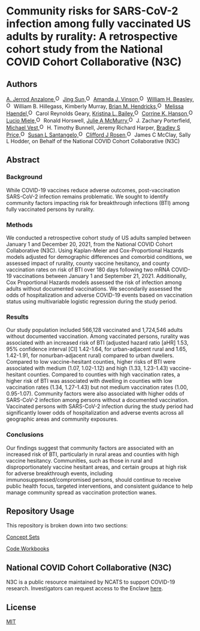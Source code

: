 # Community risks for SARS-CoV-2 infection among fully vaccinated US adults by rurality: A retrospective cohort study from the National COVID Cohort Collaborative (N3C)

## Authors
 <a href="https://orcid.org/0000-0002-3212-7845">A. Jerrod Anzalone,<img alt="ORCID logo" src="https://info.orcid.org/wp-content/uploads/2019/11/orcid_16x16.png" width="16" height="16" /></a>  <a href="https://orcid.org/0000-0003-3741-0962">Jing Sun,<img alt="ORCID logo" src="https://info.orcid.org/wp-content/uploads/2019/11/orcid_16x16.png" width="16" height="16" /></a>  <a href="https://orcid.org/0000-0002-9345-5252">Amanda J. Vinson,<img alt="ORCID logo" src="https://info.orcid.org/wp-content/uploads/2019/11/orcid_16x16.png" width="16" height="16" /></a>  <a href="https://orcid.org/0000-0002-5613-5006">William H. Beasley,<img alt="ORCID logo" src="https://info.orcid.org/wp-content/uploads/2019/11/orcid_16x16.png" width="16" height="16" /></a> William B. Hillegass, Kimberly Murray,  <a href="https://orcid.org/0000-0001-6682-1694">Brian M. Hendricks,<img alt="ORCID logo" src="https://info.orcid.org/wp-content/uploads/2019/11/orcid_16x16.png" width="16" height="16" /></a>  <a href="https://orcid.org/0000-0001-9114-8737">Melissa Haendel,<img alt="ORCID logo" src="https://info.orcid.org/wp-content/uploads/2019/11/orcid_16x16.png" width="16" height="16" /></a> Carol Reynolds Geary, <a href="https://orcid.org/0000-0003-2990-9042">Kristina L. Bailey,<img alt="ORCID logo" src="https://info.orcid.org/wp-content/uploads/2019/11/orcid_16x16.png" width="16" height="16" /></a> <a href="https://orcid.org/0000-0002-5118-591X">Corrine K. Hanson,<img alt="ORCID logo" src="https://info.orcid.org/wp-content/uploads/2019/11/orcid_16x16.png" width="16" height="16" /></a> <a href="https://orcid.org/0000-0002-5853-7287">Lucio Miele,<img alt="ORCID logo" src="https://info.orcid.org/wp-content/uploads/2019/11/orcid_16x16.png" width="16" height="16" /></a> Ronald Horswell, <a href="https://orcid.org/0000-0002-9353-5498">Julie A McMurry,<img alt="ORCID logo" src="https://info.orcid.org/wp-content/uploads/2019/11/orcid_16x16.png" width="16" height="16" /></a> J. Zachary Porterfield, <a href="https://orcid.org/0000-0002-3525-6095">Michael Vest,<img alt="ORCID logo" src="https://info.orcid.org/wp-content/uploads/2019/11/orcid_16x16.png" width="16" height="16" /></a> H. Timothy Bunnell, Jeremy Richard Harper, <a href="https://orcid.org/0000-0002-0619-3347">Bradley S Price,<img alt="ORCID logo" src="https://info.orcid.org/wp-content/uploads/2019/11/orcid_16x16.png" width="16" height="16" /></a>  <a href="https://orcid.org/0000-0001-5576-4495">Susan L Santangelo,<img alt="ORCID logo" src="https://info.orcid.org/wp-content/uploads/2019/11/orcid_16x16.png" width="16" height="16" /></a>  <a href="https://orcid.org/0000-0003-3436-8199">Clifford J Rosen,<img alt="ORCID logo" src="https://info.orcid.org/wp-content/uploads/2019/11/orcid_16x16.png" width="16" height="16" /></a> James C McClay, Sally L Hodder, on Behalf of the National COVID Cohort Collaborative (N3C)
 
 
## Abstract

### Background 
While COVID-19 vaccines reduce adverse outcomes, post-vaccination SARS-CoV-2 infection remains problematic. We sought to identify community factors impacting risk for breakthrough infections (BTI) among fully vaccinated persons by rurality. 
### Methods 
We conducted a retrospective cohort study of US adults sampled between January 1 and December 20, 2021, from the National COVID Cohort Collaborative (N3C). Using Kaplan-Meier and Cox-Proportional Hazards models adjusted for demographic differences and comorbid conditions, we assessed impact of rurality, county vaccine hesitancy, and county vaccination rates on risk of BTI over 180 days following two mRNA COVID-19 vaccinations between January 1 and September 21, 2021. Additionally, Cox Proportional Hazards models assessed the risk of infection among adults without documented vaccinations. We secondarily assessed the odds of hospitalization and adverse COVID-19 events based on vaccination status using multivariable logistic regression during the study period. 
### Results
Our study population included 566,128 vaccinated and 1,724,546 adults without documented vaccination. Among vaccinated persons, rurality was associated with an increased risk of BTI (adjusted hazard ratio [aHR] 1.53, 95% confidence interval [CI] 1.42-1.64, for urban-adjacent rural and 1.65, 1.42-1.91, for nonurban-adjacent rural) compared to urban dwellers. Compared to low vaccine-hesitant counties, higher risks of BTI were associated with medium (1.07, 1.02-1.12) and high (1.33, 1.23-1.43) vaccine-hesitant counties. Compared to counties with high vaccination rates, a higher risk of BTI was associated with dwelling in counties with low vaccination rates (1.34, 1.27-1.43) but not medium vaccination rates (1.00, 0.95-1.07). Community factors were also associated with higher odds of SARS-CoV-2 infection among persons without a documented vaccination. Vaccinated persons with SARS-CoV-2 infection during the study period had significantly lower odds of hospitalization and adverse events across all geographic areas and community exposures.
### Conclusions
Our findings suggest that community factors are associated with an increased risk of BTI, particularly in rural areas and counties with high vaccine hesitancy. Communities, such as those in rural and disproportionately vaccine hesitant areas, and certain groups at high risk for adverse breakthrough events, including immunosuppressed/compromised persons, should continue to receive public health focus, targeted interventions, and consistent guidance to help manage community spread as vaccination protection wanes.


## Repository Usage

This repository is broken down into two sections: 

[Concept Sets](https://github.com/National-COVID-Cohort-Collaborative/CS-Rural-Health/tree/main/rural-mortality-and-hospitalization/concept-sets)

[Code Workbooks](https://github.com/National-COVID-Cohort-Collaborative/CS-Rural-Health/tree/main/rural-mortality-and-hospitalization/code-workbook)

## National COVID Cohort Collaborative (N3C)
N3C is a public resource maintained by NCATS to support COVID-19 research. Investigators can request access to the Enclave [here](https://ncats.nih.gov/n3c/about/applying-for-access).


## License
[MIT](https://choosealicense.com/licenses/mit/)